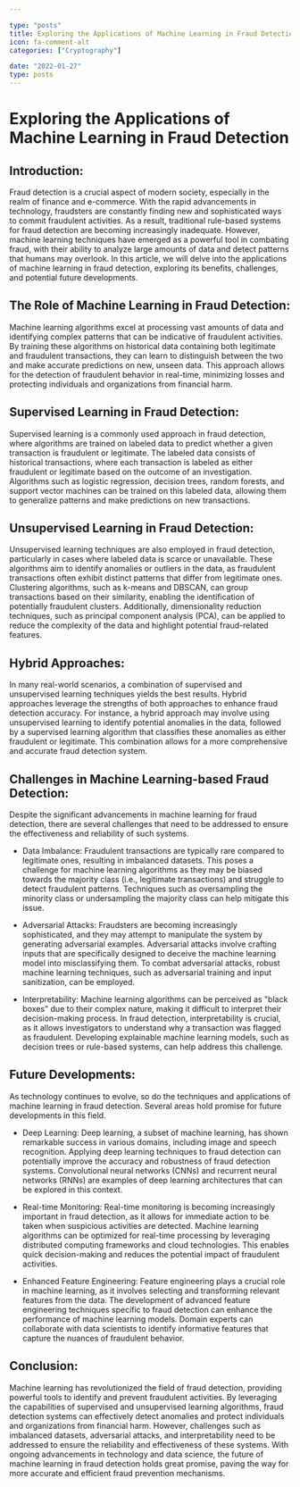 ```yaml
---

type: "posts"
title: Exploring the Applications of Machine Learning in Fraud Detection
icon: fa-comment-alt
categories: ["Cryptography"]

date: "2022-01-27"
type: posts
---
```





# Exploring the Applications of Machine Learning in Fraud Detection

## Introduction:

Fraud detection is a crucial aspect of modern society, especially in the realm of finance and e-commerce. With the rapid advancements in technology, fraudsters are constantly finding new and sophisticated ways to commit fraudulent activities. As a result, traditional rule-based systems for fraud detection are becoming increasingly inadequate. However, machine learning techniques have emerged as a powerful tool in combating fraud, with their ability to analyze large amounts of data and detect patterns that humans may overlook. In this article, we will delve into the applications of machine learning in fraud detection, exploring its benefits, challenges, and potential future developments.

## The Role of Machine Learning in Fraud Detection:

Machine learning algorithms excel at processing vast amounts of data and identifying complex patterns that can be indicative of fraudulent activities. By training these algorithms on historical data containing both legitimate and fraudulent transactions, they can learn to distinguish between the two and make accurate predictions on new, unseen data. This approach allows for the detection of fraudulent behavior in real-time, minimizing losses and protecting individuals and organizations from financial harm.

## Supervised Learning in Fraud Detection:

Supervised learning is a commonly used approach in fraud detection, where algorithms are trained on labeled data to predict whether a given transaction is fraudulent or legitimate. The labeled data consists of historical transactions, where each transaction is labeled as either fraudulent or legitimate based on the outcome of an investigation. Algorithms such as logistic regression, decision trees, random forests, and support vector machines can be trained on this labeled data, allowing them to generalize patterns and make predictions on new transactions.

## Unsupervised Learning in Fraud Detection:

Unsupervised learning techniques are also employed in fraud detection, particularly in cases where labeled data is scarce or unavailable. These algorithms aim to identify anomalies or outliers in the data, as fraudulent transactions often exhibit distinct patterns that differ from legitimate ones. Clustering algorithms, such as k-means and DBSCAN, can group transactions based on their similarity, enabling the identification of potentially fraudulent clusters. Additionally, dimensionality reduction techniques, such as principal component analysis (PCA), can be applied to reduce the complexity of the data and highlight potential fraud-related features.

## Hybrid Approaches:

In many real-world scenarios, a combination of supervised and unsupervised learning techniques yields the best results. Hybrid approaches leverage the strengths of both approaches to enhance fraud detection accuracy. For instance, a hybrid approach may involve using unsupervised learning to identify potential anomalies in the data, followed by a supervised learning algorithm that classifies these anomalies as either fraudulent or legitimate. This combination allows for a more comprehensive and accurate fraud detection system.

## Challenges in Machine Learning-based Fraud Detection:

Despite the significant advancements in machine learning for fraud detection, there are several challenges that need to be addressed to ensure the effectiveness and reliability of such systems.

- Data Imbalance: Fraudulent transactions are typically rare compared to legitimate ones, resulting in imbalanced datasets. This poses a challenge for machine learning algorithms as they may be biased towards the majority class (i.e., legitimate transactions) and struggle to detect fraudulent patterns. Techniques such as oversampling the minority class or undersampling the majority class can help mitigate this issue.

- Adversarial Attacks: Fraudsters are becoming increasingly sophisticated, and they may attempt to manipulate the system by generating adversarial examples. Adversarial attacks involve crafting inputs that are specifically designed to deceive the machine learning model into misclassifying them. To combat adversarial attacks, robust machine learning techniques, such as adversarial training and input sanitization, can be employed.

- Interpretability: Machine learning algorithms can be perceived as "black boxes" due to their complex nature, making it difficult to interpret their decision-making process. In fraud detection, interpretability is crucial, as it allows investigators to understand why a transaction was flagged as fraudulent. Developing explainable machine learning models, such as decision trees or rule-based systems, can help address this challenge.

## Future Developments:

As technology continues to evolve, so do the techniques and applications of machine learning in fraud detection. Several areas hold promise for future developments in this field.

- Deep Learning: Deep learning, a subset of machine learning, has shown remarkable success in various domains, including image and speech recognition. Applying deep learning techniques to fraud detection can potentially improve the accuracy and robustness of fraud detection systems. Convolutional neural networks (CNNs) and recurrent neural networks (RNNs) are examples of deep learning architectures that can be explored in this context.

- Real-time Monitoring: Real-time monitoring is becoming increasingly important in fraud detection, as it allows for immediate action to be taken when suspicious activities are detected. Machine learning algorithms can be optimized for real-time processing by leveraging distributed computing frameworks and cloud technologies. This enables quick decision-making and reduces the potential impact of fraudulent activities.

- Enhanced Feature Engineering: Feature engineering plays a crucial role in machine learning, as it involves selecting and transforming relevant features from the data. The development of advanced feature engineering techniques specific to fraud detection can enhance the performance of machine learning models. Domain experts can collaborate with data scientists to identify informative features that capture the nuances of fraudulent behavior.

## Conclusion:

Machine learning has revolutionized the field of fraud detection, providing powerful tools to identify and prevent fraudulent activities. By leveraging the capabilities of supervised and unsupervised learning algorithms, fraud detection systems can effectively detect anomalies and protect individuals and organizations from financial harm. However, challenges such as imbalanced datasets, adversarial attacks, and interpretability need to be addressed to ensure the reliability and effectiveness of these systems. With ongoing advancements in technology and data science, the future of machine learning in fraud detection holds great promise, paving the way for more accurate and efficient fraud prevention mechanisms.